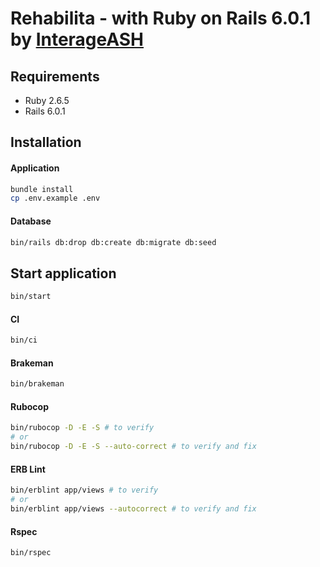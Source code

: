 # Rehabilita - with Ruby on Rails 6.0.1 by [InterageASH](http://www.interage.in)

## Requirements
- Ruby 2.6.5
- Rails 6.0.1

## Installation

#### Application

```bash
bundle install
cp .env.example .env
```

#### Database

```bash
bin/rails db:drop db:create db:migrate db:seed
```

## Start application

```bash
bin/start
```

#### CI

```bash
bin/ci
```

#### Brakeman

```bash
bin/brakeman
```

#### Rubocop

```bash
bin/rubocop -D -E -S # to verify
# or
bin/rubocop -D -E -S --auto-correct # to verify and fix
```

#### ERB Lint

```bash
bin/erblint app/views # to verify
# or
bin/erblint app/views --autocorrect # to verify and fix
```

#### Rspec

```bash
bin/rspec
```
